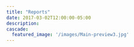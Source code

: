```yaml
---
title: "Reports"
date: 2017-03-02T12:00:00-05:00
description:
cascade:
  featured_image: '/images/Main-preview3.jpg'
---
```



